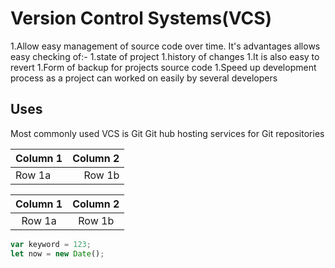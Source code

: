 # Version Control Systems(VCS)
1.Allow easy management of source code over time. It's advantages allows easy checking of:-
1.state of project
1.history of changes
1.It is also easy to revert
1.Form of backup for projects source code
1.Speed up development process as a project can worked on easily by several developers

## Uses
Most commonly used VCS is Git
Git hub hosting services for Git repositories

|Column 1| Column 2|
|:---|---:|
|Row 1a|Row 1b|

|Column 1| Column 2|
|:---:|:---:|
|Row 1a|Row 1b|

```Javascript
var keyword = 123;
let now = new Date();
```
